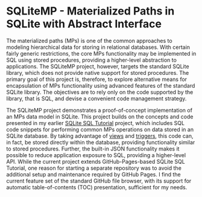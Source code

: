 # SQLiteMP - Materialized Paths in SQLite with Abstract Interface

The materialized paths (MPs) is one of the common approaches to modeling hierarchical data for storing in relational databases. With certain fairly generic restrictions, the core MPs functionality may be implemented in SQL using stored procedures, providing a higher-level abstraction to applications. The SQLiteMP project, however, targets the standard SQLite library, which does not provide native support for stored procedures. The primary goal of this project is, therefore, to explore alternative means for encapsulation of MPs functionality using advanced features of the standard SQLite library. The objectives are to rely only on the code supported by the library, that is SQL, and devise a convenient code management strategy.

The SQLiteMP project demonstrates a proof-of-concept implementation of an MPs data model in SQLite. This project builds on the concepts and code presented in my earlier [SQLite SQL Tutorial][] project, which includes SQL code snippets for performing common MPs operations on data stored in an SQLite database. By taking advantage of [views][SQLite View] and [triggers][SQLite Trigger], this code can, in fact, be stored directly within the database, providing functionality similar to stored procedures. Further, the built-in JSON functionality makes it possible to reduce application exposure to SQL, providing a higher-level API. While the current project extends GitHub-Pages-based SQLite SQL Tutorial, one reason for starting a separate repository was to avoid the additional setup and maintenance required by GitHub Pages. I find the current feature set of the standard GitHub file browser, with its support for automatic table-of-contents (TOC) presentation, sufficient for my needs.


<!-- References -->

[SQLite SQL Tutorial]: https://pchemguy.github.io/SQLite-SQL-Tutorial
[SQLite View]: https://sqlite.org/lang_createview.html
[SQLite Trigger]: https://sqlite.org/lang_createtrigger.html